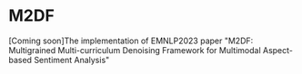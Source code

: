 # M2DF

[Coming soon]The implementation of EMNLP2023 paper "M2DF: Multigrained
Multi-curriculum Denoising Framework for Multimodal Aspect-based Sentiment Analysis"
